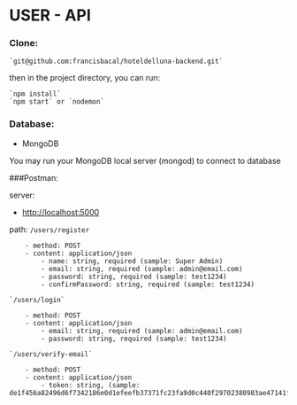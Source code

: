 # USER - API

### Clone:

    `git@github.com:francisbacal/hoteldelluna-backend.git`

then in the project directory, you can run:

    `npm install`
    `npm start` or `nodemon`



### Database:

- MongoDB

You may run your MongoDB local server (mongod) to connect to database


###Postman:

server:
  - [http://localhost:5000](http://localhost:5000)

path:
    `/users/register`

        - method: POST
        - content: application/json
            - name: string, required (sample: Super Admin)
            - email: string, required (sample: admin@email.com)
            - password: string, required (sample: test1234)
            - confirmPassword: string, required (sample: test1234)

    `/users/login`

        - method: POST
        - content: application/json
            - email: string, required (sample: admin@email.com)
            - password: string, required (sample: test1234)
    
    `/users/verify-email`

        - method: POST
        - content: application/json
            - token: string, (sample: de1f456a82496d6f7342186e0d1efeefb37371fc23fa9d0c440f29702380983ae47141f13898a92c)